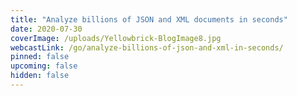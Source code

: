 ```yaml
---
title: "Analyze billions of JSON and XML documents in seconds"
date: 2020-07-30
coverImage: /uploads/Yellowbrick-BlogImage8.jpg
webcastLink: /go/analyze-billions-of-json-and-xml-in-seconds/
pinned: false
upcoming: false
hidden: false
---
```


